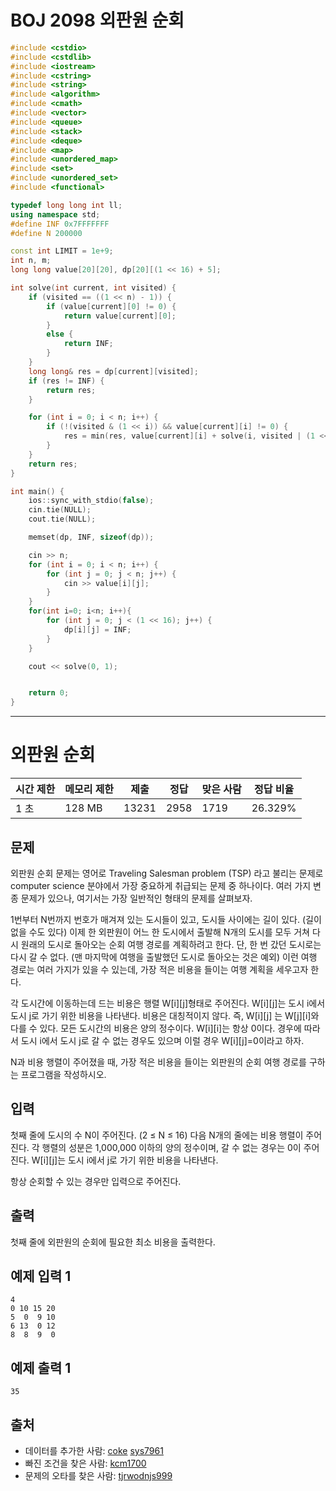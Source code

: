 # BOJ 2098 외판원 순회

```c++
#include <cstdio>
#include <cstdlib>
#include <iostream>
#include <cstring>
#include <string>
#include <algorithm>
#include <cmath>
#include <vector>
#include <queue>
#include <stack>
#include <deque>
#include <map>
#include <unordered_map>
#include <set>
#include <unordered_set>
#include <functional>

typedef long long int ll;
using namespace std;
#define INF 0x7FFFFFFF
#define N 200000

const int LIMIT = 1e+9;
int n, m;
long long value[20][20], dp[20][(1 << 16) + 5];

int solve(int current, int visited) {
	if (visited == ((1 << n) - 1)) {
		if (value[current][0] != 0) {
			return value[current][0];
		}
		else {
			return INF;
		}
	}
	long long& res = dp[current][visited];
	if (res != INF) {
		return res;
	}

	for (int i = 0; i < n; i++) {
		if (!(visited & (1 << i)) && value[current][i] != 0) {
			res = min(res, value[current][i] + solve(i, visited | (1 << i)));
		}
	}
	return res;
}

int main() {
	ios::sync_with_stdio(false);
	cin.tie(NULL);
	cout.tie(NULL);

	memset(dp, INF, sizeof(dp));

	cin >> n;
	for (int i = 0; i < n; i++) {
		for (int j = 0; j < n; j++) {
			cin >> value[i][j];
		}
	}
	for(int i=0; i<n; i++){
		for (int j = 0; j < (1 << 16); j++) {
			dp[i][j] = INF;
		}
	}

	cout << solve(0, 1);


	return 0;
}


```

---

# 외판원 순회

| 시간 제한 | 메모리 제한 | 제출  | 정답 | 맞은 사람 | 정답 비율 |
| --------- | ----------- | ----- | ---- | --------- | --------- |
| 1 초      | 128 MB      | 13231 | 2958 | 1719      | 26.329%   |

## 문제

외판원 순회 문제는 영어로 Traveling Salesman problem (TSP) 라고 불리는 문제로 computer science 분야에서 가장 중요하게 취급되는 문제 중 하나이다. 여러 가지 변종 문제가 있으나, 여기서는 가장 일반적인 형태의 문제를 살펴보자.

1번부터 N번까지 번호가 매겨져 있는 도시들이 있고, 도시들 사이에는 길이 있다. (길이 없을 수도 있다) 이제 한 외판원이 어느 한 도시에서 출발해 N개의 도시를 모두 거쳐 다시 원래의 도시로 돌아오는 순회 여행 경로를 계획하려고 한다. 단, 한 번 갔던 도시로는 다시 갈 수 없다. (맨 마지막에 여행을 출발했던 도시로 돌아오는 것은 예외) 이런 여행 경로는 여러 가지가 있을 수 있는데, 가장 적은 비용을 들이는 여행 계획을 세우고자 한다.

각 도시간에 이동하는데 드는 비용은 행렬 W[i][j]형태로 주어진다. W[i][j]는 도시 i에서 도시 j로 가기 위한 비용을 나타낸다. 비용은 대칭적이지 않다. 즉, W[i][j] 는 W[j][i]와 다를 수 있다. 모든 도시간의 비용은 양의 정수이다. W[i][i]는 항상 0이다. 경우에 따라서 도시 i에서 도시 j로 갈 수 없는 경우도 있으며 이럴 경우 W[i][j]=0이라고 하자.

N과 비용 행렬이 주어졌을 때, 가장 적은 비용을 들이는 외판원의 순회 여행 경로를 구하는 프로그램을 작성하시오.

## 입력

첫째 줄에 도시의 수 N이 주어진다. (2 ≤ N ≤ 16) 다음 N개의 줄에는 비용 행렬이 주어진다. 각 행렬의 성분은 1,000,000 이하의 양의 정수이며, 갈 수 없는 경우는 0이 주어진다. W[i][j]는 도시 i에서 j로 가기 위한 비용을 나타낸다.

항상 순회할 수 있는 경우만 입력으로 주어진다.

## 출력

첫째 줄에 외판원의 순회에 필요한 최소 비용을 출력한다.



## 예제 입력 1

```
4
0 10 15 20
5  0  9 10
6 13  0 12
8  8  9  0
```

## 예제 출력 1

```
35
```



## 출처

- 데이터를 추가한 사람: [coke](https://www.acmicpc.net/user/coke) [sys7961](https://www.acmicpc.net/user/sys7961)
- 빠진 조건을 찾은 사람: [kcm1700](https://www.acmicpc.net/user/kcm1700)
- 문제의 오타를 찾은 사람: [tjrwodnjs999](https://www.acmicpc.net/user/tjrwodnjs999)